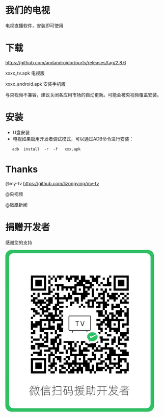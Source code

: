 # 我们的电视

电视直播软件，安装即可使用


# 下载

https://github.com/andandroidor/ourtv/releases/tag/2.8.6

xxxx_tv.apk 电视版

xxxx_android.apk 安装手机版

与央视频不兼容，建议关闭各应用市场的自动更新。可能会被央视频覆盖安装。

# 安装

-   U盘安装
-   电视如果启用开发者调试模式，可以通过ADB命令进行安装：

```
   adb  install  -r  -f   xxx.apk
```

# Thanks

@my-tv https://github.com/lizongying/my-tv

@央视频 

@凤凰新闻


# 捐赠开发者

感谢您的支持

![qr](./qr.png)
